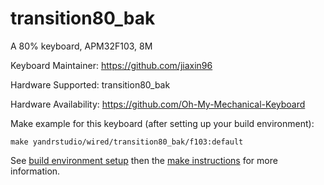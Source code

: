 transition80_bak
===

A 80% keyboard, APM32F103, 8M

Keyboard Maintainer: https://github.com/jiaxin96

Hardware Supported: transition80_bak

Hardware Availability: https://github.com/Oh-My-Mechanical-Keyboard 

Make example for this keyboard (after setting up your build environment):

    make yandrstudio/wired/transition80_bak/f103:default

See [build environment setup](https://docs.qmk.fm/#/getting_started_build_tools) then the [make instructions](https://docs.qmk.fm/#/getting_started_make_guide) for more information.

